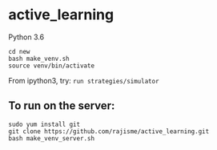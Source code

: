 # active_learning

Python 3.6

```
cd new
bash make_venv.sh
source venv/bin/activate
```

From ipython3, try:
`run strategies/simulator`

## To run on the server:
```
sudo yum install git
git clone https://github.com/rajisme/active_learning.git
bash make_venv_server.sh
```
